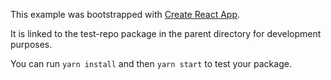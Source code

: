 This example was bootstrapped with [Create React App](https://github.com/facebook/create-react-app).

It is linked to the test-repo package in the parent directory for development purposes.

You can run `yarn install` and then `yarn start` to test your package.
